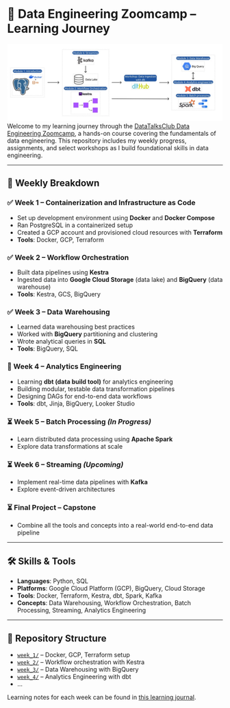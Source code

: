 # 🚀 Data Engineering Zoomcamp – Learning Journey

![Data Engineering Workflow](https://github.com/DataTalksClub/data-engineering-zoomcamp/blob/main/images/architecture/arch_v4_workshops.jpg?raw=true)  
Welcome to my learning journey through the [DataTalksClub Data Engineering Zoomcamp](https://github.com/DataTalksClub/data-engineering-zoomcamp), a hands-on course covering the fundamentals of data engineering. 
This repository includes my weekly progress, assignments, and select workshops as I build foundational skills in data engineering.


---

## 📅 Weekly Breakdown

### ✅ Week 1 – Containerization and Infrastructure as Code
- Set up development environment using **Docker** and **Docker Compose**
- Ran PostgreSQL in a containerized setup
- Created a GCP account and provisioned cloud resources with **Terraform**
- **Tools**: Docker, GCP, Terraform

### ✅ Week 2 – Workflow Orchestration
- Built data pipelines using **Kestra**
- Ingested data into **Google Cloud Storage** (data lake) and **BigQuery** (data warehouse)
- **Tools**: Kestra, GCS, BigQuery

### ✅ Week 3 – Data Warehousing
- Learned data warehousing best practices
- Worked with **BigQuery** partitioning and clustering
- Wrote analytical queries in **SQL**
- **Tools**: BigQuery, SQL

### 🔄 Week 4 – Analytics Engineering 
- Learning **dbt (data build tool)** for analytics engineering
- Building modular, testable data transformation pipelines
- Designing DAGs for end-to-end data workflows
- **Tools**: dbt, Jinja, BigQuery, Looker Studio

### ⏳ Week 5 – Batch Processing *(In Progress)*
- Learn distributed data processing using **Apache Spark**
- Explore data transformations at scale

### ⏳ Week 6 – Streaming *(Upcoming)*
- Implement real-time data pipelines with **Kafka**
- Explore event-driven architectures

### ⏳ Final Project – Capstone
- Combine all the tools and concepts into a real-world end-to-end data pipeline

---

## 🛠️ Skills & Tools

- **Languages**: Python, SQL  
- **Platforms**: Google Cloud Platform (GCP), BigQuery, Cloud Storage  
- **Tools**: Docker, Terraform, Kestra, dbt, Spark, Kafka  
- **Concepts**: Data Warehousing, Workflow Orchestration, Batch Processing, Streaming, Analytics Engineering


---

## 📁 Repository Structure
- [`week_1/`](./docker/) – Docker, GCP, Terraform setup
- [`week_2/`](./kestra/) – Workflow orchestration with Kestra
- [`week_3/`](./bigquery/) – Data Warehousing with BigQuery
- [`week_4/`](./analytics_engineering/) – Analytics Engineering with dbt
- ...

Learning notes for each week can be found in [this learning journal](https://marbled-saltopus-dd4.notion.site/Data-Engineering-Portfolio-Learning-Journey-224ef958039080e0b15dca56e031eb9f).




